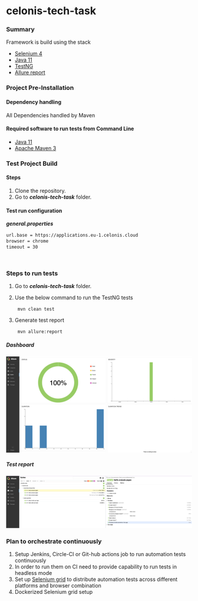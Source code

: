 # celonis-tech-task

### Summary
Framework is build using the stack
* [Selenium 4](https://www.selenium.dev/)
* [Java 11](https://www.oracle.com/java/technologies/javase-jdk11-downloads.html)
* [TestNG](https://testng.org/doc/)
* [Allure report](https://docs.qameta.io/allure/)
  <br>

### Project Pre-Installation

#### Dependency handling
All Dependencies handled by Maven

#### Required software to run tests from Command Line
* [Java 11](https://www.oracle.com/java/technologies/javase-jdk11-downloads.html)
* [Apache Maven 3](http://maven.apache.org/download.cgi)

### Test Project Build

#### Steps
1. Clone the repository.
2. Go to ***celonis-tech-task*** folder.

#### Test run configuration
***general.properties***

    url.base = https://applications.eu-1.celonis.cloud
    browser = chrome
    timeout = 30
<br>

### Steps to run tests
1. Go to ***celonis-tech-task*** folder.
2. Use the below command to run the TestNG tests

        mvn clean test
3. Generate test report
        
        mvn allure:report

##### Dashboard
![Alt text](allure_dashboard.png)

##### Test report
![Alt text](allure_result.png)

### Plan to orchestrate continuously
1. Setup Jenkins, Circle-CI or Git-hub actions job to run automation tests continuously 
2. In order to run them on CI need to provide capability to run tests in headless mode 
3. Set up [Selenium grid](https://www.selenium.dev/documentation/grid/) to distribute automation tests
   across different platforms and browser combination
4. Dockerized Selenium grid setup
